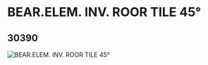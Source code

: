 # BEAR.ELEM. INV. ROOR TILE 45°
## 30390
![BEAR.ELEM. INV. ROOR TILE 45°](https://lc-www-live-s.legocdn.com/media/bricks/5/2/4211633.jpg)